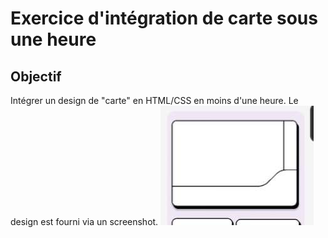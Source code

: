 # Exercice d'intégration de carte sous une heure

## Objectif
Intégrer un design de "carte" en HTML/CSS en moins d'une heure. Le design est fourni via un screenshot.
[![Screenshot](design.jpg)](design.jpg)
